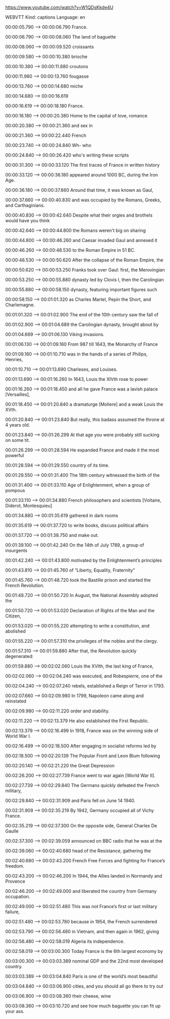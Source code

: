 https://www.youtube.com/watch?v=W1QDsKkde4U


WEBVTT
Kind: captions
Language: en

00:00:05.790 --> 00:00:06.790
France.

00:00:06.790 --> 00:00:08.060
The land of baguette

00:00:08.060 --> 00:00:09.520
croissants

00:00:09.580 --> 00:00:10.380
brioche

00:00:10.380 --> 00:00:11.880
croutons

00:00:11.960 --> 00:00:13.760
fougasse

00:00:13.760 --> 00:00:14.680
miche

00:00:14.680 --> 00:00:16.619
 

00:00:16.619 --> 00:00:18.180
France.

00:00:18.180 --> 00:00:20.380
Home to the capital of love, romance

00:00:20.380 --> 00:00:21.360
and sex in

00:00:21.360 --> 00:00:22.440
French

00:00:23.740 --> 00:00:24.840
Wh- who

00:00:24.840 --> 00:00:26.420
who's writing these scripts

00:00:31.300 --> 00:00:33.120
The first traces of France in written history

00:00:33.120 --> 00:00:36.180
appeared around 1000 BC, during the Iron Age.

00:00:36.180 --> 00:00:37.660
Around that time, it was known as Gaul,

00:00:37.660 --> 00:00:40.830
and was occupied by the Romans, Greeks, and Carthaginians.

00:00:40.830 --> 00:00:42.640
Despite what their orgies and brothels would have you think

00:00:42.640 --> 00:00:44.800
the Romans weren't big on sharing

00:00:44.800 --> 00:00:46.260
and Caesar invaded Gaul and annexed it

00:00:46.260 --> 00:00:48.530
to the Roman Empire in 51 BC.

00:00:48.530 --> 00:00:50.620
After the collapse of the Roman Empire, the

00:00:50.620 --> 00:00:53.250
Franks took over Gaul: first, the Merovingian

00:00:53.250 --> 00:00:55.880
dynasty led by Clovis I, then the Carolingian

00:00:55.880 --> 00:00:58.150
dynasty, featuring important figures such

00:00:58.150 --> 00:01:01.320
as Charles Martel, Pepin the Short, and Charlemagne.

00:01:01.320 --> 00:01:02.900
The end of the 10th century saw the fall of

00:01:02.900 --> 00:01:04.689
the Carolingian dynasty, brought about by

00:01:04.689 --> 00:01:06.130
Viking invasions.

00:01:06.130 --> 00:01:09.160
From 987 till 1643, the Monarchy of France

00:01:09.160 --> 00:01:10.710
was in the hands of a series of Philips, Henries,

00:01:10.710 --> 00:01:13.690
Charleses, and Louises.

00:01:13.690 --> 00:01:16.260
In 1643, Louis the XIVth rose to power

00:01:16.260 --> 00:01:18.450
and all he gave France was a lavish palace [Versailles],

00:01:18.450 --> 00:01:20.840
a dramaturge [Moliere] and a weak Louis the XVth.

00:01:20.840 --> 00:01:23.840
But really, this badass assumed the throne at 4 years old.

00:01:23.840 --> 00:01:26.299
At that age you were probably still sucking on some tit.

00:01:26.299 --> 00:01:28.594
He expanded France and made it the most powerful

00:01:28.594 --> 00:01:29.550
country of its time.

00:01:29.550 --> 00:01:31.400
The 18th century witnessed the birth of the

00:01:31.400 --> 00:01:33.110
Age of Enlightenment, when a group of pompous

00:01:33.110 --> 00:01:34.880
French philosophers and scientists [Voltaire, Diderot, Montesquieu]

00:01:34.880 --> 00:01:35.619
gathered in dark rooms

00:01:35.619 --> 00:01:37.720
to write books, discuss political affairs

00:01:37.720 --> 00:01:38.750
and make out.

00:01:39.100 --> 00:01:42.240
On the 14th of July 1789, a group of insurgents

00:01:42.240 --> 00:01:43.800
motivated by the Enlightenment’s principles

00:01:43.810 --> 00:01:45.760
of “Liberty, Equality, Fraternity”

00:01:45.760 --> 00:01:48.720
took the Bastille prison and started the French Revolution.

00:01:48.720 --> 00:01:50.720
In August, the National Assembly adopted the

00:01:50.720 --> 00:01:53.020
Declaration of Rights of the Man and the Citizen,

00:01:53.020 --> 00:01:55.220
attempting to write a constitution, and abolished

00:01:55.220 --> 00:01:57.310
the privileges of the nobles and the clergy.

00:01:57.310 --> 00:01:59.880
After that, the Revolution quickly degenerated:

00:01:59.880 --> 00:02:02.060
Louis the XVIth, the last king of France,

00:02:02.060 --> 00:02:04.240
was executed, and Robespierre, one of the

00:02:04.240 --> 00:02:07.240
rebels, established a Reign of Terror in 1793.

00:02:07.660 --> 00:02:09.980
In 1799, Napoleon came along and reinstated

00:02:09.980 --> 00:02:11.220
order and stability.

00:02:11.220 --> 00:02:13.379
He also established the First Republic.

00:02:13.379 --> 00:02:16.499
In 1918, France was on the winning side of World War I.

00:02:16.499 --> 00:02:18.500
After engaging in socialist reforms led by

00:02:18.500 --> 00:02:20.139
The Popular Front and Leon Blum following

00:02:20.140 --> 00:02:21.220
the Great Depression

00:02:26.200 --> 00:02:27.739
France went to war again
[World War II].

00:02:27.739 --> 00:02:29.840
The Germans quickly defeated the French military,

00:02:29.840 --> 00:02:31.909
and Paris fell on June 14 1940.

00:02:31.909 --> 00:02:35.219
By 1942, Germany occupied all of Vichy France.

00:02:35.219 --> 00:02:37.300
On the opposite side, General Charles De Gaulle

00:02:37.300 --> 00:02:39.059
announced on BBC radio that he was at the

00:02:39.060 --> 00:02:40.680
head of the Resistance, gathering the

00:02:40.680 --> 00:02:43.200
French Free Forces and fighting for France’s freedom.

00:02:43.200 --> 00:02:46.200
In 1944, the Allies landed in Normandy and Provence

00:02:46.200 --> 00:02:49.000
and liberated the country from Germany occupation.

00:02:49.000 --> 00:02:51.480
This was not France’s first or last military failure,

00:02:51.480 --> 00:02:53.780
because in 1954, the French surrendered

00:02:53.790 --> 00:02:56.480
in Vietnam, and then again in 1962, giving

00:02:56.480 --> 00:02:58.019
Algeria its independence.

00:02:58.019 --> 00:03:00.300
Today France is the 6th largest economy by

00:03:00.300 --> 00:03:03.389
nominal GDP and the 22nd most developed country.

00:03:03.389 --> 00:03:04.840
Paris is one of the world’s most beautiful

00:03:04.840 --> 00:03:06.900
cities, and you should all go there to try out

00:03:06.900 --> 00:03:08.360
their cheese, wine

00:03:08.360 --> 00:03:10.720
and see how much baguette you can fit up your ass.

